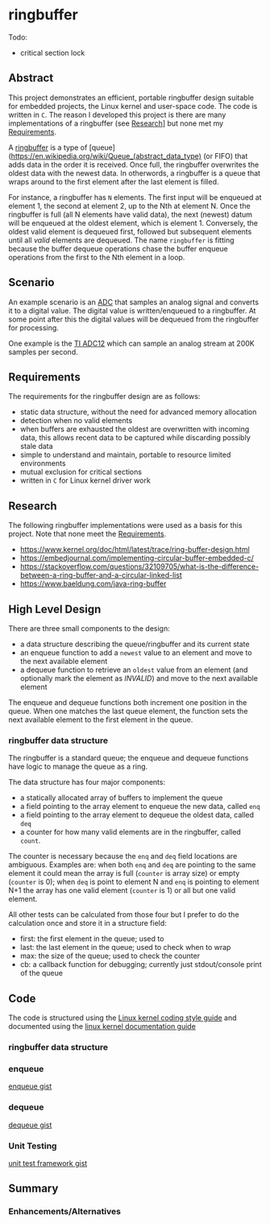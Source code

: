 # ringbuffer

Todo:

* critical section lock

## Abstract
This project demonstrates an efficient, portable ringbuffer design suitable for
embedded projects, the Linux kernel and user-space code.  The code is written
in `C`.  The reason I developed this project is there are many implementations
of a ringbuffer (see [Research]()] but none met my [Requirements]().

A [ringbuffer](https://en.wikipedia.org/wiki/Circular_buffer) is a type of 
[queue](https://en.wikipedia.org/wiki/Queue_(abstract_data_type) (or FIFO) that
adds data in the order it is received. Once full, the ringbuffer overwrites
the oldest data with the newest data.  In otherwords, a ringbuffer is a queue
that wraps around to the first element after the last element is filled.

For instance, a ringbuffer has `N`
elements.  The first input will be enqueued at element 1, the second at element
2, up to the Nth at element N.  Once the ringbuffer is full (all N elements
have valid data), the next (newest) datum will be enqueued at the oldest
element, which is element 1.  Conversely, the oldest valid element is dequeued
first, followed but subsequent elements until all *valid* elements are
dequeued.  The name `ringbuffer` is fitting because the buffer dequeue operations
chase the buffer enqueue operations from the first to the Nth element in a
loop.

## Scenario
An example scenario is an
[ADC](https://en.wikipedia.org/wiki/Analog-to-digital_converter) that
samples an analog signal and converts it to a digital value.  The digital value
is written/enqueued to a ringbuffer.  At some point after this the digital
values will be dequeued from the ringbuffer for processing.

One example is the 
[TI ADC12](https://www.ti.com/lit/ug/slau406f/slau406f.pdf)
which can sample an analog stream at 200K samples per second.

## Requirements
The requirements for the ringbuffer design are as follows:

* static data structure, without the need for advanced memory allocation
* detection when no valid elements
* when buffers are exhausted the oldest are overwritten with incoming data,
  this allows recent data to be captured while discarding possibly stale data
* simple to understand and maintain, portable to resource limited environments
* mutual exclusion for critical sections
* written in `C` for Linux kernel driver work

## Research
The following ringbuffer implementations were used as a basis for this
project.  Note that none meet the [Requirements]().

* https://www.kernel.org/doc/html/latest/trace/ring-buffer-design.html
* https://embedjournal.com/implementing-circular-buffer-embedded-c/
* https://stackoverflow.com/questions/32109705/what-is-the-difference-between-a-ring-buffer-and-a-circular-linked-list
* https://www.baeldung.com/java-ring-buffer

## High Level Design
There are three small components to the design:

* a data structure describing the queue/ringbuffer and its current state
* an enqueue function to add a `newest` value to an element and move to the
  next available element
* a dequeue function to retrieve an `oldest` value from an element (and
  optionally mark the element as *INVALID*) and move to the next available
  element
  
The enqueue and dequeue functions both increment one position in the queue.
When one matches the last queue element, the function sets the next available
element to the first element in the queue.
  
### ringbuffer data structure
The ringbuffer is a standard queue; the enqueue and dequeue functions have
logic to manage the queue as a ring.

The data structure has four major components:

* a statically allocated array of buffers to implement the queue
* a field pointing to the array element to enqueue the new data, called `enq`
* a field pointing to the array element to dequeue the oldest data, called `deq`
* a counter for how many valid elements are in the ringbuffer, called `count`.

The counter is necessary because the `enq` and `deq` field locations are
ambiguous. Examples are: when both `enq` and `deq` are pointing to the same
element it could mean the array is full (`counter` is array size) or empty
(`counter` is 0); when `deq` is point to element N and `enq` is pointing to
element N+1 the array has one valid element (`counter` is 1) or all but one
valid element.

All other tests can be calculated from those four but I prefer to do the
calculation once and store it in a structure field:

* first: the first element in the queue; used to 
* last: the last element in the queue; used to check when to wrap
* max: the size of the queue; used to check the counter
* cb: a callback function for debugging; currently just stdout/console print of
  the queue

## Code
The code is structured using the 
[Linux kernel coding style guide](https://www.kernel.org/doc/html/latest/process/coding-style.html)
and documented using the 
[linux kernel documentation guide](https://www.kernel.org/doc/html/latest/doc-guide/kernel-doc.html)


### ringbuffer data structure
<script src="https://gist.github.com/dturvene/3b4bcf59146784b56dd2763586ed0aae.js"></script>

### enqueue
<!--
<script src="https://gist.github.com/dturvene/b1ca7791a0c9167e15e9a7f344edf9a8.js"></script>
-->

[enqueue gist](https://gist.github.com/dturvene/b1ca7791a0c9167e15e9a7f344edf9a8)

### dequeue
<!--
<script src="https://gist.github.com/dturvene/779137c4caea8999963c3b7fb851b639.js"></script>
-->

[dequeue gist](https://gist.github.com/dturvene/779137c4caea8999963c3b7fb851b639)

### Unit Testing
<!--
<script src="https://gist.github.com/dturvene/15dc6274e0c81b1da7467ca2621a6197.js"></script>
-->

[unit test framework gist](https://gist.github.com/dturvene/15dc6274e0c81b1da7467ca2621a6197)

## Summary

### Enhancements/Alternatives

